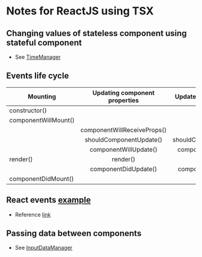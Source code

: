 # Notes for ReactJS using TSX

## Changing values of stateless component using stateful component

* See [TimeManager](https://github.com/elitechance/react-tsx-notes/blob/master/src/app/stateful/TimeManager.tsx)

## Events life cycle

| Mounting             | Updating component properties | Update component state  | Updating using forceUpdate() |
| -------------------- |:-----------------------------:|:-----------------------:|:----------------------------:|
| constructor()        |                               |                         |                              |
| componentWillMount() |                               |                         |                              |
|                      | componentWillReceiveProps()   |                         |                              |
|                      | shouldComponentUpdate()       | shouldComponentUpdate() |                              |
|                      | componentWillUpdate()         | componentWillUpdate()   | componentWillUpdate()        |
| render()             | render()                      | render()                | render()                     |
|                      | componentDidUpdate()          | componentDidUpdate()    | componentDidUpdate()         |
| componentDidMount()  |                               |                         |                              |


## React events [example](https://github.com/elitechance/react-tsx-notes/blob/master/src/app/events/DidMountEvent.tsx)

* Reference [link](https://reactjs.org/docs/events.html)

## Passing data between components

* See [InputDataManager](https://github.com/elitechance/react-tsx-notes/blob/master/src/app/stateful/InputDataManager.tsx)